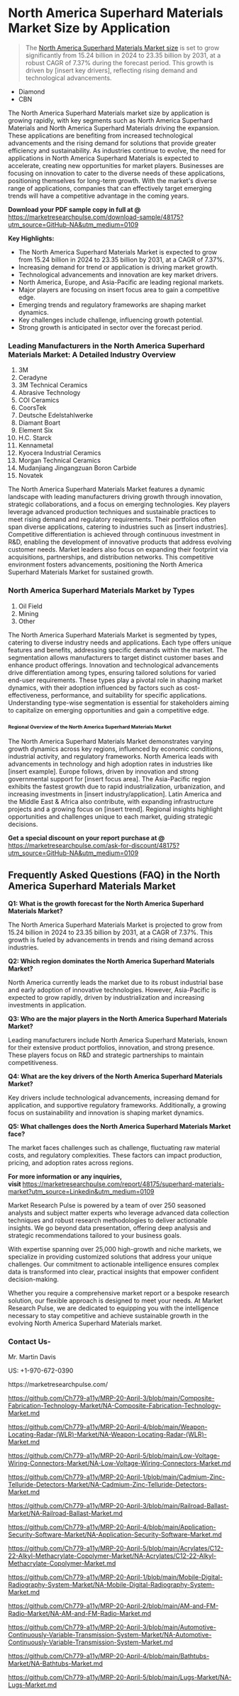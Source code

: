<h1>North America Superhard Materials Market&nbsp;Size by Application</h1><blockquote><p>The <a href="https://marketresearchpulse.com/download-sample/48175?utm_source=GitHub-NA&amp;utm_medium=0109">North America Superhard Materials Market size</a> is set to grow significantly from 15.24 billion in 2024 to 23.35 billion by 2031, at a robust CAGR of 7.37% during the forecast period. This growth is driven by [insert key drivers], reflecting rising demand and technological advancements.</p></blockquote><ul><li>Diamond<li> CBN</li></ul><p>The North America Superhard Materials market size by application is growing rapidly, with key segments such as North America Superhard Materials and North America Superhard Materials driving the expansion. These applications are benefiting from increased technological advancements and the rising demand for solutions that provide greater efficiency and sustainability. As industries continue to evolve, the need for applications in North America Superhard Materials is expected to accelerate, creating new opportunities for market players. Businesses are focusing on innovation to cater to the diverse needs of these applications, positioning themselves for long-term growth. With the market's diverse range of applications, companies that can effectively target emerging trends will have a competitive advantage in the coming years.</p><p><strong>Download your PDF sample copy in full at @ </strong><a href="https://marketresearchpulse.com/download-sample/48175?utm_source=GitHub-NA&amp;utm_medium=0109">https://marketresearchpulse.com/download-sample/48175?utm_source=GitHub-NA&amp;utm_medium=0109</a></p><p><strong>Key Highlights: </strong></p><ul><li>The North America Superhard Materials Market is expected to grow from 15.24 billion in 2024 to 23.35 billion by 2031, at a CAGR of 7.37%.</li><li>Increasing demand for trend or application is driving market growth.</li><li>Technological advancements and innovation are key market drivers.</li><li>North America, Europe, and Asia-Pacific are leading regional markets.</li><li>Major players are focusing on insert focus area to gain a competitive edge.</li><li>Emerging trends and regulatory frameworks are shaping market dynamics.</li><li>Key challenges include challenge, influencing growth potential.</li><li>Strong growth is anticipated in sector over the forecast period.</li></ul><h3>Leading Manufacturers in the North America Superhard Materials Market: A Detailed Industry Overview</h3><ol><li>3M</li><li>Ceradyne</li><li>3M Technical Ceramics</li><li>Abrasive Technology</li><li>COI Ceramics</li><li>CoorsTek</li><li>Deutsche Edelstahlwerke</li><li>Diamant Boart</li><li>Element Six</li><li>H.C. Starck</li><li>Kennametal</li><li>Kyocera Industrial Ceramics</li><li>Morgan Technical Ceramics</li><li>Mudanjiang Jingangzuan Boron Carbide</li><li>Novatek</li></ol><div class="flex max-w-full flex-col flex-grow"><div class="min-h-8 text-message flex w-full flex-col items-end gap-2 whitespace-normal break-words [.text-message+&amp;]:mt-5" dir="auto" data-message-author-role="assistant" data-message-id="fd8432e4-4910-450d-b182-61b7bfb0a01f" data-message-model-slug="gpt-4o"><div class="flex w-full flex-col gap-1 empty:hidden first:pt-[3px]"><div class="markdown prose w-full break-words dark:prose-invert light"><p>The North America Superhard Materials Market features a dynamic landscape with leading manufacturers driving growth through innovation, strategic collaborations, and a focus on emerging technologies. Key players leverage advanced production techniques and sustainable practices to meet rising demand and regulatory requirements. Their portfolios often span diverse applications, catering to industries such as [insert industries]. Competitive differentiation is achieved through continuous investment in R&amp;D, enabling the development of innovative products that address evolving customer needs. Market leaders also focus on expanding their footprint via acquisitions, partnerships, and distribution networks. This competitive environment fosters advancements, positioning the North America Superhard Materials Market for sustained growth.</p></div></div></div></div><h3>North America Superhard Materials Market by Types</h3><ol><li>Oil Field<li> Mining<li> Other</li></ol><div class="flex max-w-full flex-col flex-grow"><div class="min-h-8 text-message flex w-full flex-col items-end gap-2 whitespace-normal break-words [.text-message+&amp;]:mt-5" dir="auto" data-message-author-role="assistant" data-message-id="084470be-0bb7-4664-bddf-5156b4f41249" data-message-model-slug="gpt-4o-mini"><div class="flex w-full flex-col gap-1 empty:hidden first:pt-[3px]"><div class="markdown prose w-full break-words dark:prose-invert light"><p>The North America Superhard Materials Market is segmented by types, catering to diverse industry needs and applications. Each type offers unique features and benefits, addressing specific demands within the market. The segmentation allows manufacturers to target distinct customer bases and enhance product offerings. Innovation and technological advancements drive differentiation among types, ensuring tailored solutions for varied end-user requirements. These types play a pivotal role in shaping market dynamics, with their adoption influenced by factors such as cost-effectiveness, performance, and suitability for specific applications. Understanding type-wise segmentation is essential for stakeholders aiming to capitalize on emerging opportunities and gain a competitive edge.</p></div></div></div></div><h3><span style="font-size: 11px;">Regional Overview of the North America Superhard Materials Market</span></h3><div class="flex max-w-full flex-col flex-grow"><div class="min-h-8 text-message flex w-full flex-col items-end gap-2 whitespace-normal break-words [.text-message+&amp;]:mt-5" dir="auto" data-message-author-role="assistant" data-message-id="e9038762-ce64-4e30-91c9-9bd413514231" data-message-model-slug="gpt-4o-mini"><div class="flex w-full flex-col gap-1 empty:hidden first:pt-[3px]"><div class="markdown prose w-full break-words dark:prose-invert light"><p>The North America Superhard Materials Market demonstrates varying growth dynamics across key regions, influenced by economic conditions, industrial activity, and regulatory frameworks. North America leads with advancements in technology and high adoption rates in industries like [insert example]. Europe follows, driven by innovation and strong governmental support for [insert focus area]. The Asia-Pacific region exhibits the fastest growth due to rapid industrialization, urbanization, and increasing investments in [insert industry/application]. Latin America and the Middle East &amp; Africa also contribute, with expanding infrastructure projects and a growing focus on [insert trend]. Regional insights highlight opportunities and challenges unique to each market, guiding strategic decisions.</p></div></div></div></div><p><strong>Get a special discount on your report purchase at @ </strong><a href="https://marketresearchpulse.com/ask-for-discount/48175?utm_source=GitHub-NA&amp;utm_medium=0109">https://marketresearchpulse.com/ask-for-discount/48175?utm_source=GitHub-NA&amp;utm_medium=0109</a></p><h2>Frequently Asked Questions (FAQ) in the North America Superhard Materials Market</h2><p><strong>Q1: What is the growth forecast for the North America Superhard Materials Market?</strong></p><p>The North America Superhard Materials Market is projected to grow from 15.24 billion in 2024 to 23.35 billion by 2031, at a CAGR of 7.37%. This growth is fueled by advancements in trends and rising demand across industries.</p><p><strong>Q2: Which region dominates the North America Superhard Materials Market?</strong></p><p>North America currently leads the market due to its robust industrial base and early adoption of innovative technologies. However, Asia-Pacific is expected to grow rapidly, driven by industrialization and increasing investments in application.</p><p><strong>Q3: Who are the major players in the North America Superhard Materials Market?</strong></p><p>Leading manufacturers include North America Superhard Materials, known for their extensive product portfolios, innovation, and strong presence. These players focus on R&amp;D and strategic partnerships to maintain competitiveness.</p><p><strong>Q4: What are the key drivers of the North America Superhard Materials Market?</strong></p><p>Key drivers include technological advancements, increasing demand for application, and supportive regulatory frameworks. Additionally, a growing focus on sustainability and innovation is shaping market dynamics.</p><p><strong>Q5: What challenges does the North America Superhard Materials Market face?</strong></p><p>The market faces challenges such as challenge, fluctuating raw material costs, and regulatory complexities. These factors can impact production, pricing, and adoption rates across regions.</p><p><strong>For more information or any inquiries, visit&nbsp;</strong><a href="https://marketresearchpulse.com/report/48175/superhard-materials-market?utm_source=Linkedin&utm_medium=0109">https://marketresearchpulse.com/report/48175/superhard-materials-market?utm_source=Linkedin&utm_medium=0109</a></p><p>Market Research Pulse is powered by a team of over 250 seasoned analysts and subject matter experts who leverage advanced data collection techniques and robust research methodologies to deliver actionable insights. We go beyond data presentation, offering deep analysis and strategic recommendations tailored to your business goals.</p><p>With expertise spanning over 25,000 high-growth and niche markets, we specialize in providing customized solutions that address your unique challenges. Our commitment to actionable intelligence ensures complex data is transformed into clear, practical insights that empower confident decision-making.</p><p>Whether you require a comprehensive market report or a bespoke research solution, our flexible approach is designed to meet your needs. At Market Research Pulse, we are dedicated to equipping you with the intelligence necessary to stay competitive and achieve sustainable growth in the evolving North America Superhard Materials market.</p><h3><strong>Contact Us-</strong></h3><p>Mr. Martin Davis</p><p>US: +1-970-672-0390</p><p>https://marketresearchpulse.com/</p><p><a href="https://github.com/Ch779-a11y/MRP-20-April-3/blob/main/Composite-Fabrication-Technology-Market/NA-Composite-Fabrication-Technology-Market.md">https://github.com/Ch779-a11y/MRP-20-April-3/blob/main/Composite-Fabrication-Technology-Market/NA-Composite-Fabrication-Technology-Market.md</a></p><p><a href="https://github.com/Ch779-a11y/MRP-20-April-4/blob/main/Weapon-Locating-Radar-(WLR)-Market/NA-Weapon-Locating-Radar-(WLR)-Market.md">https://github.com/Ch779-a11y/MRP-20-April-4/blob/main/Weapon-Locating-Radar-(WLR)-Market/NA-Weapon-Locating-Radar-(WLR)-Market.md</a></p><p><a href="https://github.com/Ch779-a11y/MRP-20-April-5/blob/main/Low-Voltage-Wiring-Connectors-Market/NA-Low-Voltage-Wiring-Connectors-Market.md">https://github.com/Ch779-a11y/MRP-20-April-5/blob/main/Low-Voltage-Wiring-Connectors-Market/NA-Low-Voltage-Wiring-Connectors-Market.md</a></p><p><a href="https://github.com/Ch779-a11y/MRP-20-April-1/blob/main/Cadmium-Zinc-Telluride-Detectors-Market/NA-Cadmium-Zinc-Telluride-Detectors-Market.md">https://github.com/Ch779-a11y/MRP-20-April-1/blob/main/Cadmium-Zinc-Telluride-Detectors-Market/NA-Cadmium-Zinc-Telluride-Detectors-Market.md</a></p><p><a href="https://github.com/Ch779-a11y/MRP-20-April-3/blob/main/Railroad-Ballast-Market/NA-Railroad-Ballast-Market.md">https://github.com/Ch779-a11y/MRP-20-April-3/blob/main/Railroad-Ballast-Market/NA-Railroad-Ballast-Market.md</a></p><p><a href="https://github.com/Ch779-a11y/MRP-20-April-4/blob/main/Application-Security-Software-Market/NA-Application-Security-Software-Market.md">https://github.com/Ch779-a11y/MRP-20-April-4/blob/main/Application-Security-Software-Market/NA-Application-Security-Software-Market.md</a></p><p><a href="https://github.com/Ch779-a11y/MRP-20-April-5/blob/main/Acrylates/C12-22-Alkyl-Methacrylate-Copolymer-Market/NA-Acrylates/C12-22-Alkyl-Methacrylate-Copolymer-Market.md">https://github.com/Ch779-a11y/MRP-20-April-5/blob/main/Acrylates/C12-22-Alkyl-Methacrylate-Copolymer-Market/NA-Acrylates/C12-22-Alkyl-Methacrylate-Copolymer-Market.md</a></p><p><a href="https://github.com/Ch779-a11y/MRP-20-April-1/blob/main/Mobile-Digital-Radiography-System-Market/NA-Mobile-Digital-Radiography-System-Market.md">https://github.com/Ch779-a11y/MRP-20-April-1/blob/main/Mobile-Digital-Radiography-System-Market/NA-Mobile-Digital-Radiography-System-Market.md</a></p><p><a href="https://github.com/Ch779-a11y/MRP-20-April-2/blob/main/AM-and-FM-Radio-Market/NA-AM-and-FM-Radio-Market.md">https://github.com/Ch779-a11y/MRP-20-April-2/blob/main/AM-and-FM-Radio-Market/NA-AM-and-FM-Radio-Market.md</a></p><p><a href="https://github.com/Ch779-a11y/MRP-20-April-3/blob/main/Automotive-Continuously-Variable-Transmission-System-Market/NA-Automotive-Continuously-Variable-Transmission-System-Market.md">https://github.com/Ch779-a11y/MRP-20-April-3/blob/main/Automotive-Continuously-Variable-Transmission-System-Market/NA-Automotive-Continuously-Variable-Transmission-System-Market.md</a></p><p><a href="https://github.com/Ch779-a11y/MRP-20-April-4/blob/main/Bathtubs-Market/NA-Bathtubs-Market.md">https://github.com/Ch779-a11y/MRP-20-April-4/blob/main/Bathtubs-Market/NA-Bathtubs-Market.md</a></p><p><a href="https://github.com/Ch779-a11y/MRP-20-April-5/blob/main/Lugs-Market/NA-Lugs-Market.md">https://github.com/Ch779-a11y/MRP-20-April-5/blob/main/Lugs-Market/NA-Lugs-Market.md</a></p>
